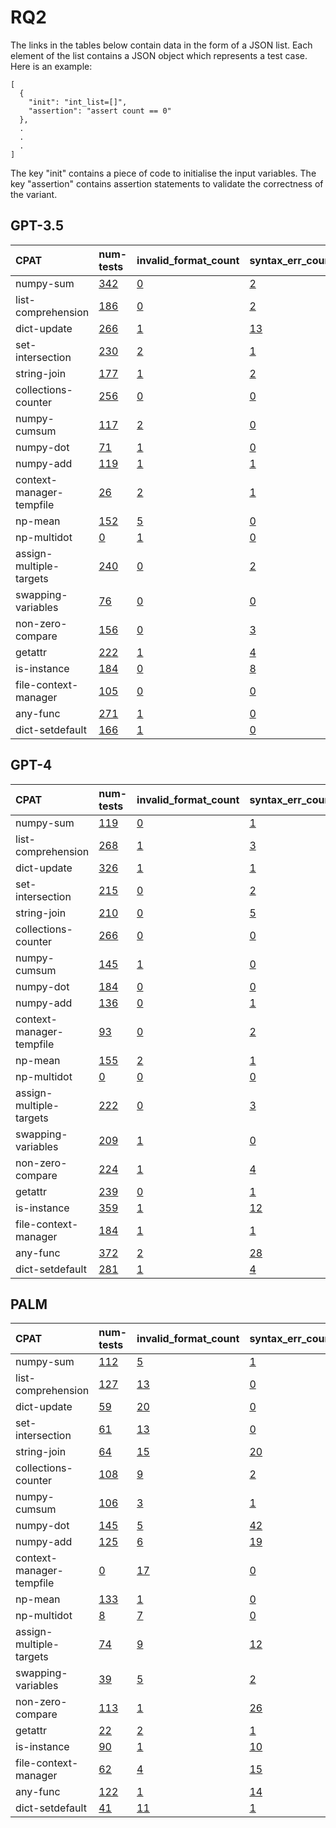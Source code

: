 # RQ2

The links in the tables below contain data in the form of a JSON list. 
Each element of the list contains a JSON object which represents a test case.
Here is an example:

```
[
  {
    "init": "int_list=[]",
    "assertion": "assert count == 0"
  },
  .
  .
  .
]  
```

The key "init" contains a piece of code to initialise the input
variables. The key "assertion" contains assertion statements to 
validate the correctness of the variant.

## GPT-3.5

| CPAT                     | num-tests                                                                                                                | invalid_format_count                                                                                                             | syntax_err_count                                                                                                               | uninitialised_vars_count                                                                                                             | invalid_test_count                                                                                                         |
|:-------------------------|:-------------------------------------------------------------------------------------------------------------------------|:---------------------------------------------------------------------------------------------------------------------------------|:-------------------------------------------------------------------------------------------------------------------------------|:-------------------------------------------------------------------------------------------------------------------------------------|:---------------------------------------------------------------------------------------------------------------------------|
| numpy-sum                | [342](https://github.com/PyCraftTool/PyCraft/blob/main/data/paper/RQ2/gpt-3.5-turbo/numpy-sum/good-tests.json)           | [0](https://github.com/PyCraftTool/PyCraft/blob/main/data/paper/RQ2/gpt-3.5-turbo/numpy-sum/invalid-format-tests.json)           | [2](https://github.com/PyCraftTool/PyCraft/blob/main/data/paper/RQ2/gpt-3.5-turbo/numpy-sum/syntax-error-tests.json)           | [0](https://github.com/PyCraftTool/PyCraft/blob/main/data/paper/RQ2/gpt-3.5-turbo/numpy-sum/uninitialised-vars-tests.json)           | [54](https://github.com/PyCraftTool/PyCraft/blob/main/data/paper/RQ2/gpt-3.5-turbo/numpy-sum/invalid-tests.json)           |
| list-comprehension       | [186](https://github.com/PyCraftTool/PyCraft/blob/main/data/paper/RQ2/gpt-3.5-turbo/list-comprehension/good-tests.json)  | [0](https://github.com/PyCraftTool/PyCraft/blob/main/data/paper/RQ2/gpt-3.5-turbo/list-comprehension/invalid-format-tests.json)  | [2](https://github.com/PyCraftTool/PyCraft/blob/main/data/paper/RQ2/gpt-3.5-turbo/list-comprehension/syntax-error-tests.json)  | [10](https://github.com/PyCraftTool/PyCraft/blob/main/data/paper/RQ2/gpt-3.5-turbo/list-comprehension/uninitialised-vars-tests.json) | [41](https://github.com/PyCraftTool/PyCraft/blob/main/data/paper/RQ2/gpt-3.5-turbo/list-comprehension/invalid-tests.json)  |
| dict-update              | [266](https://github.com/PyCraftTool/PyCraft/blob/main/data/paper/RQ2/gpt-3.5-turbo/dict-update/good-tests.json)         | [1](https://github.com/PyCraftTool/PyCraft/blob/main/data/paper/RQ2/gpt-3.5-turbo/dict-update/invalid-format-tests.json)         | [13](https://github.com/PyCraftTool/PyCraft/blob/main/data/paper/RQ2/gpt-3.5-turbo/dict-update/syntax-error-tests.json)        | [1](https://github.com/PyCraftTool/PyCraft/blob/main/data/paper/RQ2/gpt-3.5-turbo/dict-update/uninitialised-vars-tests.json)         | [160](https://github.com/PyCraftTool/PyCraft/blob/main/data/paper/RQ2/gpt-3.5-turbo/dict-update/invalid-tests.json)        |
| set-intersection         | [230](https://github.com/PyCraftTool/PyCraft/blob/main/data/paper/RQ2/gpt-3.5-turbo/set-intersection/good-tests.json)    | [2](https://github.com/PyCraftTool/PyCraft/blob/main/data/paper/RQ2/gpt-3.5-turbo/set-intersection/invalid-format-tests.json)    | [1](https://github.com/PyCraftTool/PyCraft/blob/main/data/paper/RQ2/gpt-3.5-turbo/set-intersection/syntax-error-tests.json)    | [1](https://github.com/PyCraftTool/PyCraft/blob/main/data/paper/RQ2/gpt-3.5-turbo/set-intersection/uninitialised-vars-tests.json)    | [25](https://github.com/PyCraftTool/PyCraft/blob/main/data/paper/RQ2/gpt-3.5-turbo/set-intersection/invalid-tests.json)    |
| string-join              | [177](https://github.com/PyCraftTool/PyCraft/blob/main/data/paper/RQ2/gpt-3.5-turbo/string-join/good-tests.json)         | [1](https://github.com/PyCraftTool/PyCraft/blob/main/data/paper/RQ2/gpt-3.5-turbo/string-join/invalid-format-tests.json)         | [2](https://github.com/PyCraftTool/PyCraft/blob/main/data/paper/RQ2/gpt-3.5-turbo/string-join/syntax-error-tests.json)         | [0](https://github.com/PyCraftTool/PyCraft/blob/main/data/paper/RQ2/gpt-3.5-turbo/string-join/uninitialised-vars-tests.json)         | [119](https://github.com/PyCraftTool/PyCraft/blob/main/data/paper/RQ2/gpt-3.5-turbo/string-join/invalid-tests.json)        |
| collections-counter      | [256](https://github.com/PyCraftTool/PyCraft/blob/main/data/paper/RQ2/gpt-3.5-turbo/collections-counter/good-tests.json) | [0](https://github.com/PyCraftTool/PyCraft/blob/main/data/paper/RQ2/gpt-3.5-turbo/collections-counter/invalid-format-tests.json) | [0](https://github.com/PyCraftTool/PyCraft/blob/main/data/paper/RQ2/gpt-3.5-turbo/collections-counter/syntax-error-tests.json) | [0](https://github.com/PyCraftTool/PyCraft/blob/main/data/paper/RQ2/gpt-3.5-turbo/collections-counter/uninitialised-vars-tests.json) | [12](https://github.com/PyCraftTool/PyCraft/blob/main/data/paper/RQ2/gpt-3.5-turbo/collections-counter/invalid-tests.json) |
| numpy-cumsum             | [117](https://github.com/PyCraftTool/PyCraft/blob/main/data/paper/RQ2/gpt-3.5-turbo/numpy-cumsum/good-tests.json)        | [2](https://github.com/PyCraftTool/PyCraft/blob/main/data/paper/RQ2/gpt-3.5-turbo/numpy-cumsum/invalid-format-tests.json)        | [0](https://github.com/PyCraftTool/PyCraft/blob/main/data/paper/RQ2/gpt-3.5-turbo/numpy-cumsum/syntax-error-tests.json)        | [0](https://github.com/PyCraftTool/PyCraft/blob/main/data/paper/RQ2/gpt-3.5-turbo/numpy-cumsum/uninitialised-vars-tests.json)        | [104](https://github.com/PyCraftTool/PyCraft/blob/main/data/paper/RQ2/gpt-3.5-turbo/numpy-cumsum/invalid-tests.json)       |
| numpy-dot                | [71](https://github.com/PyCraftTool/PyCraft/blob/main/data/paper/RQ2/gpt-3.5-turbo/numpy-dot/good-tests.json)            | [1](https://github.com/PyCraftTool/PyCraft/blob/main/data/paper/RQ2/gpt-3.5-turbo/numpy-dot/invalid-format-tests.json)           | [0](https://github.com/PyCraftTool/PyCraft/blob/main/data/paper/RQ2/gpt-3.5-turbo/numpy-dot/syntax-error-tests.json)           | [0](https://github.com/PyCraftTool/PyCraft/blob/main/data/paper/RQ2/gpt-3.5-turbo/numpy-dot/uninitialised-vars-tests.json)           | [88](https://github.com/PyCraftTool/PyCraft/blob/main/data/paper/RQ2/gpt-3.5-turbo/numpy-dot/invalid-tests.json)           |
| numpy-add                | [119](https://github.com/PyCraftTool/PyCraft/blob/main/data/paper/RQ2/gpt-3.5-turbo/numpy-add/good-tests.json)           | [1](https://github.com/PyCraftTool/PyCraft/blob/main/data/paper/RQ2/gpt-3.5-turbo/numpy-add/invalid-format-tests.json)           | [1](https://github.com/PyCraftTool/PyCraft/blob/main/data/paper/RQ2/gpt-3.5-turbo/numpy-add/syntax-error-tests.json)           | [0](https://github.com/PyCraftTool/PyCraft/blob/main/data/paper/RQ2/gpt-3.5-turbo/numpy-add/uninitialised-vars-tests.json)           | [39](https://github.com/PyCraftTool/PyCraft/blob/main/data/paper/RQ2/gpt-3.5-turbo/numpy-add/invalid-tests.json)           |
| context-manager-tempfile | [26](https://github.com/PyCraftTool/PyCraft/blob/main/data/paper/RQ2/gpt-3.5-turbo/context-manager/good-tests.json)      | [2](https://github.com/PyCraftTool/PyCraft/blob/main/data/paper/RQ2/gpt-3.5-turbo/context-manager/invalid-format-tests.json)     | [1](https://github.com/PyCraftTool/PyCraft/blob/main/data/paper/RQ2/gpt-3.5-turbo/context-manager/syntax-error-tests.json)     | [39](https://github.com/PyCraftTool/PyCraft/blob/main/data/paper/RQ2/gpt-3.5-turbo/context-manager/uninitialised-vars-tests.json)    | [102](https://github.com/PyCraftTool/PyCraft/blob/main/data/paper/RQ2/gpt-3.5-turbo/context-manager/invalid-tests.json)    |
| np-mean                  | [152](https://github.com/PyCraftTool/PyCraft/blob/main/data/paper/RQ2/gpt-3.5-turbo/np-mean/good-tests.json)             | [5](https://github.com/PyCraftTool/PyCraft/blob/main/data/paper/RQ2/gpt-3.5-turbo/np-mean/invalid-format-tests.json)             | [0](https://github.com/PyCraftTool/PyCraft/blob/main/data/paper/RQ2/gpt-3.5-turbo/np-mean/syntax-error-tests.json)             | [0](https://github.com/PyCraftTool/PyCraft/blob/main/data/paper/RQ2/gpt-3.5-turbo/np-mean/uninitialised-vars-tests.json)             | [40](https://github.com/PyCraftTool/PyCraft/blob/main/data/paper/RQ2/gpt-3.5-turbo/np-mean/invalid-tests.json)             |
| np-multidot              | [0](https://github.com/PyCraftTool/PyCraft/blob/main/data/paper/RQ2/gpt-3.5-turbo/np-multidot/good-tests.json)           | [1](https://github.com/PyCraftTool/PyCraft/blob/main/data/paper/RQ2/gpt-3.5-turbo/np-multidot/invalid-format-tests.json)         | [0](https://github.com/PyCraftTool/PyCraft/blob/main/data/paper/RQ2/gpt-3.5-turbo/np-multidot/syntax-error-tests.json)         | [0](https://github.com/PyCraftTool/PyCraft/blob/main/data/paper/RQ2/gpt-3.5-turbo/np-multidot/uninitialised-vars-tests.json)         | [146](https://github.com/PyCraftTool/PyCraft/blob/main/data/paper/RQ2/gpt-3.5-turbo/np-multidot/invalid-tests.json)        |
| assign-multiple-targets  | [240](https://github.com/PyCraftTool/PyCraft/blob/main/data/paper/RQ2/gpt-3.5-turbo/assign-multiple/good-tests.json)     | [0](https://github.com/PyCraftTool/PyCraft/blob/main/data/paper/RQ2/gpt-3.5-turbo/assign-multiple/invalid-format-tests.json)     | [2](https://github.com/PyCraftTool/PyCraft/blob/main/data/paper/RQ2/gpt-3.5-turbo/assign-multiple/syntax-error-tests.json)     | [5](https://github.com/PyCraftTool/PyCraft/blob/main/data/paper/RQ2/gpt-3.5-turbo/assign-multiple/uninitialised-vars-tests.json)     | [26](https://github.com/PyCraftTool/PyCraft/blob/main/data/paper/RQ2/gpt-3.5-turbo/assign-multiple/invalid-tests.json)     |
| swapping-variables       | [76](https://github.com/PyCraftTool/PyCraft/blob/main/data/paper/RQ2/gpt-3.5-turbo/swapping-variables/good-tests.json)   | [0](https://github.com/PyCraftTool/PyCraft/blob/main/data/paper/RQ2/gpt-3.5-turbo/swapping-variables/invalid-format-tests.json)  | [0](https://github.com/PyCraftTool/PyCraft/blob/main/data/paper/RQ2/gpt-3.5-turbo/swapping-variables/syntax-error-tests.json)  | [0](https://github.com/PyCraftTool/PyCraft/blob/main/data/paper/RQ2/gpt-3.5-turbo/swapping-variables/uninitialised-vars-tests.json)  | [158](https://github.com/PyCraftTool/PyCraft/blob/main/data/paper/RQ2/gpt-3.5-turbo/swapping-variables/invalid-tests.json) |
| non-zero-compare         | [156](https://github.com/PyCraftTool/PyCraft/blob/main/data/paper/RQ2/gpt-3.5-turbo/non-zero/good-tests.json)            | [0](https://github.com/PyCraftTool/PyCraft/blob/main/data/paper/RQ2/gpt-3.5-turbo/non-zero/invalid-format-tests.json)            | [3](https://github.com/PyCraftTool/PyCraft/blob/main/data/paper/RQ2/gpt-3.5-turbo/non-zero/syntax-error-tests.json)            | [1](https://github.com/PyCraftTool/PyCraft/blob/main/data/paper/RQ2/gpt-3.5-turbo/non-zero/uninitialised-vars-tests.json)            | [71](https://github.com/PyCraftTool/PyCraft/blob/main/data/paper/RQ2/gpt-3.5-turbo/non-zero/invalid-tests.json)            |
| getattr                  | [222](https://github.com/PyCraftTool/PyCraft/blob/main/data/paper/RQ2/gpt-3.5-turbo/getattr/good-tests.json)             | [1](https://github.com/PyCraftTool/PyCraft/blob/main/data/paper/RQ2/gpt-3.5-turbo/getattr/invalid-format-tests.json)             | [4](https://github.com/PyCraftTool/PyCraft/blob/main/data/paper/RQ2/gpt-3.5-turbo/getattr/syntax-error-tests.json)             | [4](https://github.com/PyCraftTool/PyCraft/blob/main/data/paper/RQ2/gpt-3.5-turbo/getattr/uninitialised-vars-tests.json)             | [71](https://github.com/PyCraftTool/PyCraft/blob/main/data/paper/RQ2/gpt-3.5-turbo/getattr/invalid-tests.json)             |
| is-instance              | [184](https://github.com/PyCraftTool/PyCraft/blob/main/data/paper/RQ2/gpt-3.5-turbo/is-instance/good-tests.json)         | [0](https://github.com/PyCraftTool/PyCraft/blob/main/data/paper/RQ2/gpt-3.5-turbo/is-instance/invalid-format-tests.json)         | [8](https://github.com/PyCraftTool/PyCraft/blob/main/data/paper/RQ2/gpt-3.5-turbo/is-instance/syntax-error-tests.json)         | [1](https://github.com/PyCraftTool/PyCraft/blob/main/data/paper/RQ2/gpt-3.5-turbo/is-instance/uninitialised-vars-tests.json)         | [222](https://github.com/PyCraftTool/PyCraft/blob/main/data/paper/RQ2/gpt-3.5-turbo/is-instance/invalid-tests.json)        |
| file-context-manager     | [105](https://github.com/PyCraftTool/PyCraft/blob/main/data/paper/RQ2/gpt-3.5-turbo/file-context/good-tests.json)        | [0](https://github.com/PyCraftTool/PyCraft/blob/main/data/paper/RQ2/gpt-3.5-turbo/file-context/invalid-format-tests.json)        | [0](https://github.com/PyCraftTool/PyCraft/blob/main/data/paper/RQ2/gpt-3.5-turbo/file-context/syntax-error-tests.json)        | [0](https://github.com/PyCraftTool/PyCraft/blob/main/data/paper/RQ2/gpt-3.5-turbo/file-context/uninitialised-vars-tests.json)        | [159](https://github.com/PyCraftTool/PyCraft/blob/main/data/paper/RQ2/gpt-3.5-turbo/file-context/invalid-tests.json)       |
| any-func                 | [271](https://github.com/PyCraftTool/PyCraft/blob/main/data/paper/RQ2/gpt-3.5-turbo/any-func/good-tests.json)            | [1](https://github.com/PyCraftTool/PyCraft/blob/main/data/paper/RQ2/gpt-3.5-turbo/any-func/invalid-format-tests.json)            | [0](https://github.com/PyCraftTool/PyCraft/blob/main/data/paper/RQ2/gpt-3.5-turbo/any-func/syntax-error-tests.json)            | [48](https://github.com/PyCraftTool/PyCraft/blob/main/data/paper/RQ2/gpt-3.5-turbo/any-func/uninitialised-vars-tests.json)           | [183](https://github.com/PyCraftTool/PyCraft/blob/main/data/paper/RQ2/gpt-3.5-turbo/any-func/invalid-tests.json)           |
| dict-setdefault          | [166](https://github.com/PyCraftTool/PyCraft/blob/main/data/paper/RQ2/gpt-3.5-turbo/dict-setdefault/good-tests.json)     | [1](https://github.com/PyCraftTool/PyCraft/blob/main/data/paper/RQ2/gpt-3.5-turbo/dict-setdefault/invalid-format-tests.json)     | [0](https://github.com/PyCraftTool/PyCraft/blob/main/data/paper/RQ2/gpt-3.5-turbo/dict-setdefault/syntax-error-tests.json)     | [10](https://github.com/PyCraftTool/PyCraft/blob/main/data/paper/RQ2/gpt-3.5-turbo/dict-setdefault/uninitialised-vars-tests.json)    | [56](https://github.com/PyCraftTool/PyCraft/blob/main/data/paper/RQ2/gpt-3.5-turbo/dict-setdefault/invalid-tests.json)     |

## GPT-4

| CPAT                     | num-tests                                                                                                        | invalid_format_count                                                                                                     | syntax_err_count                                                                                                       | uninitialised_vars_count                                                                                                     | invalid_test_count                                                                                                 |
|:-------------------------|:-----------------------------------------------------------------------------------------------------------------|:-------------------------------------------------------------------------------------------------------------------------|:-----------------------------------------------------------------------------------------------------------------------|:-----------------------------------------------------------------------------------------------------------------------------|:-------------------------------------------------------------------------------------------------------------------|
| numpy-sum                | [119](https://github.com/PyCraftTool/PyCraft/blob/main/data/paper/RQ2/gpt-4/numpy-sum/good-tests.json)           | [0](https://github.com/PyCraftTool/PyCraft/blob/main/data/paper/RQ2/gpt-4/numpy-sum/invalid-format-tests.json)           | [1](https://github.com/PyCraftTool/PyCraft/blob/main/data/paper/RQ2/gpt-4/numpy-sum/syntax-error-tests.json)           | [0](https://github.com/PyCraftTool/PyCraft/blob/main/data/paper/RQ2/gpt-4/numpy-sum/uninitialised-vars-tests.json)           | [18](https://github.com/PyCraftTool/PyCraft/blob/main/data/paper/RQ2/gpt-4/numpy-sum/invalid-tests.json)           |
| list-comprehension       | [268](https://github.com/PyCraftTool/PyCraft/blob/main/data/paper/RQ2/gpt-4/list-comprehension/good-tests.json)  | [1](https://github.com/PyCraftTool/PyCraft/blob/main/data/paper/RQ2/gpt-4/list-comprehension/invalid-format-tests.json)  | [3](https://github.com/PyCraftTool/PyCraft/blob/main/data/paper/RQ2/gpt-4/list-comprehension/syntax-error-tests.json)  | [0](https://github.com/PyCraftTool/PyCraft/blob/main/data/paper/RQ2/gpt-4/list-comprehension/uninitialised-vars-tests.json)  | [21](https://github.com/PyCraftTool/PyCraft/blob/main/data/paper/RQ2/gpt-4/list-comprehension/invalid-tests.json)  |
| dict-update              | [326](https://github.com/PyCraftTool/PyCraft/blob/main/data/paper/RQ2/gpt-4/dict-update/good-tests.json)         | [1](https://github.com/PyCraftTool/PyCraft/blob/main/data/paper/RQ2/gpt-4/dict-update/invalid-format-tests.json)         | [1](https://github.com/PyCraftTool/PyCraft/blob/main/data/paper/RQ2/gpt-4/dict-update/syntax-error-tests.json)         | [2](https://github.com/PyCraftTool/PyCraft/blob/main/data/paper/RQ2/gpt-4/dict-update/uninitialised-vars-tests.json)         | [3](https://github.com/PyCraftTool/PyCraft/blob/main/data/paper/RQ2/gpt-4/dict-update/invalid-tests.json)          |
| set-intersection         | [215](https://github.com/PyCraftTool/PyCraft/blob/main/data/paper/RQ2/gpt-4/set-intersection/good-tests.json)    | [0](https://github.com/PyCraftTool/PyCraft/blob/main/data/paper/RQ2/gpt-4/set-intersection/invalid-format-tests.json)    | [2](https://github.com/PyCraftTool/PyCraft/blob/main/data/paper/RQ2/gpt-4/set-intersection/syntax-error-tests.json)    | [0](https://github.com/PyCraftTool/PyCraft/blob/main/data/paper/RQ2/gpt-4/set-intersection/uninitialised-vars-tests.json)    | [21](https://github.com/PyCraftTool/PyCraft/blob/main/data/paper/RQ2/gpt-4/set-intersection/invalid-tests.json)    |
| string-join              | [210](https://github.com/PyCraftTool/PyCraft/blob/main/data/paper/RQ2/gpt-4/string-join/good-tests.json)         | [0](https://github.com/PyCraftTool/PyCraft/blob/main/data/paper/RQ2/gpt-4/string-join/invalid-format-tests.json)         | [5](https://github.com/PyCraftTool/PyCraft/blob/main/data/paper/RQ2/gpt-4/string-join/syntax-error-tests.json)         | [0](https://github.com/PyCraftTool/PyCraft/blob/main/data/paper/RQ2/gpt-4/string-join/uninitialised-vars-tests.json)         | [67](https://github.com/PyCraftTool/PyCraft/blob/main/data/paper/RQ2/gpt-4/string-join/invalid-tests.json)         |
| collections-counter      | [266](https://github.com/PyCraftTool/PyCraft/blob/main/data/paper/RQ2/gpt-4/collections-counter/good-tests.json) | [0](https://github.com/PyCraftTool/PyCraft/blob/main/data/paper/RQ2/gpt-4/collections-counter/invalid-format-tests.json) | [0](https://github.com/PyCraftTool/PyCraft/blob/main/data/paper/RQ2/gpt-4/collections-counter/syntax-error-tests.json) | [0](https://github.com/PyCraftTool/PyCraft/blob/main/data/paper/RQ2/gpt-4/collections-counter/uninitialised-vars-tests.json) | [27](https://github.com/PyCraftTool/PyCraft/blob/main/data/paper/RQ2/gpt-4/collections-counter/invalid-tests.json) |
| numpy-cumsum             | [145](https://github.com/PyCraftTool/PyCraft/blob/main/data/paper/RQ2/gpt-4/numpy-cumsum/good-tests.json)        | [1](https://github.com/PyCraftTool/PyCraft/blob/main/data/paper/RQ2/gpt-4/numpy-cumsum/invalid-format-tests.json)        | [0](https://github.com/PyCraftTool/PyCraft/blob/main/data/paper/RQ2/gpt-4/numpy-cumsum/syntax-error-tests.json)        | [0](https://github.com/PyCraftTool/PyCraft/blob/main/data/paper/RQ2/gpt-4/numpy-cumsum/uninitialised-vars-tests.json)        | [21](https://github.com/PyCraftTool/PyCraft/blob/main/data/paper/RQ2/gpt-4/numpy-cumsum/invalid-tests.json)        |
| numpy-dot                | [184](https://github.com/PyCraftTool/PyCraft/blob/main/data/paper/RQ2/gpt-4/numpy-dot/good-tests.json)           | [0](https://github.com/PyCraftTool/PyCraft/blob/main/data/paper/RQ2/gpt-4/numpy-dot/invalid-format-tests.json)           | [0](https://github.com/PyCraftTool/PyCraft/blob/main/data/paper/RQ2/gpt-4/numpy-dot/syntax-error-tests.json)           | [0](https://github.com/PyCraftTool/PyCraft/blob/main/data/paper/RQ2/gpt-4/numpy-dot/uninitialised-vars-tests.json)           | [86](https://github.com/PyCraftTool/PyCraft/blob/main/data/paper/RQ2/gpt-4/numpy-dot/invalid-tests.json)           |
| numpy-add                | [136](https://github.com/PyCraftTool/PyCraft/blob/main/data/paper/RQ2/gpt-4/numpy-add/good-tests.json)           | [0](https://github.com/PyCraftTool/PyCraft/blob/main/data/paper/RQ2/gpt-4/numpy-add/invalid-format-tests.json)           | [1](https://github.com/PyCraftTool/PyCraft/blob/main/data/paper/RQ2/gpt-4/numpy-add/syntax-error-tests.json)           | [0](https://github.com/PyCraftTool/PyCraft/blob/main/data/paper/RQ2/gpt-4/numpy-add/uninitialised-vars-tests.json)           | [44](https://github.com/PyCraftTool/PyCraft/blob/main/data/paper/RQ2/gpt-4/numpy-add/invalid-tests.json)           |
| context-manager-tempfile | [93](https://github.com/PyCraftTool/PyCraft/blob/main/data/paper/RQ2/gpt-4/context-manager/good-tests.json)      | [0](https://github.com/PyCraftTool/PyCraft/blob/main/data/paper/RQ2/gpt-4/context-manager/invalid-format-tests.json)     | [2](https://github.com/PyCraftTool/PyCraft/blob/main/data/paper/RQ2/gpt-4/context-manager/syntax-error-tests.json)     | [0](https://github.com/PyCraftTool/PyCraft/blob/main/data/paper/RQ2/gpt-4/context-manager/uninitialised-vars-tests.json)     | [275](https://github.com/PyCraftTool/PyCraft/blob/main/data/paper/RQ2/gpt-4/context-manager/invalid-tests.json)    |
| np-mean                  | [155](https://github.com/PyCraftTool/PyCraft/blob/main/data/paper/RQ2/gpt-4/np-mean/good-tests.json)             | [2](https://github.com/PyCraftTool/PyCraft/blob/main/data/paper/RQ2/gpt-4/np-mean/invalid-format-tests.json)             | [1](https://github.com/PyCraftTool/PyCraft/blob/main/data/paper/RQ2/gpt-4/np-mean/syntax-error-tests.json)             | [0](https://github.com/PyCraftTool/PyCraft/blob/main/data/paper/RQ2/gpt-4/np-mean/uninitialised-vars-tests.json)             | [9](https://github.com/PyCraftTool/PyCraft/blob/main/data/paper/RQ2/gpt-4/np-mean/invalid-tests.json)              |
| np-multidot              | [0](https://github.com/PyCraftTool/PyCraft/blob/main/data/paper/RQ2/gpt-4/np-multidot/good-tests.json)           | [0](https://github.com/PyCraftTool/PyCraft/blob/main/data/paper/RQ2/gpt-4/np-multidot/invalid-format-tests.json)         | [0](https://github.com/PyCraftTool/PyCraft/blob/main/data/paper/RQ2/gpt-4/np-multidot/syntax-error-tests.json)         | [0](https://github.com/PyCraftTool/PyCraft/blob/main/data/paper/RQ2/gpt-4/np-multidot/uninitialised-vars-tests.json)         | [172](https://github.com/PyCraftTool/PyCraft/blob/main/data/paper/RQ2/gpt-4/np-multidot/invalid-tests.json)        |
| assign-multiple-targets  | [222](https://github.com/PyCraftTool/PyCraft/blob/main/data/paper/RQ2/gpt-4/assign-multiple/good-tests.json)     | [0](https://github.com/PyCraftTool/PyCraft/blob/main/data/paper/RQ2/gpt-4/assign-multiple/invalid-format-tests.json)     | [3](https://github.com/PyCraftTool/PyCraft/blob/main/data/paper/RQ2/gpt-4/assign-multiple/syntax-error-tests.json)     | [11](https://github.com/PyCraftTool/PyCraft/blob/main/data/paper/RQ2/gpt-4/assign-multiple/uninitialised-vars-tests.json)    | [3](https://github.com/PyCraftTool/PyCraft/blob/main/data/paper/RQ2/gpt-4/assign-multiple/invalid-tests.json)      |
| swapping-variables       | [209](https://github.com/PyCraftTool/PyCraft/blob/main/data/paper/RQ2/gpt-4/swapping-variables/good-tests.json)  | [1](https://github.com/PyCraftTool/PyCraft/blob/main/data/paper/RQ2/gpt-4/swapping-variables/invalid-format-tests.json)  | [0](https://github.com/PyCraftTool/PyCraft/blob/main/data/paper/RQ2/gpt-4/swapping-variables/syntax-error-tests.json)  | [0](https://github.com/PyCraftTool/PyCraft/blob/main/data/paper/RQ2/gpt-4/swapping-variables/uninitialised-vars-tests.json)  | [5](https://github.com/PyCraftTool/PyCraft/blob/main/data/paper/RQ2/gpt-4/swapping-variables/invalid-tests.json)   |
| non-zero-compare         | [224](https://github.com/PyCraftTool/PyCraft/blob/main/data/paper/RQ2/gpt-4/non-zero/good-tests.json)            | [1](https://github.com/PyCraftTool/PyCraft/blob/main/data/paper/RQ2/gpt-4/non-zero/invalid-format-tests.json)            | [4](https://github.com/PyCraftTool/PyCraft/blob/main/data/paper/RQ2/gpt-4/non-zero/syntax-error-tests.json)            | [6](https://github.com/PyCraftTool/PyCraft/blob/main/data/paper/RQ2/gpt-4/non-zero/uninitialised-vars-tests.json)            | [41](https://github.com/PyCraftTool/PyCraft/blob/main/data/paper/RQ2/gpt-4/non-zero/invalid-tests.json)            |
| getattr                  | [239](https://github.com/PyCraftTool/PyCraft/blob/main/data/paper/RQ2/gpt-4/getattr/good-tests.json)             | [0](https://github.com/PyCraftTool/PyCraft/blob/main/data/paper/RQ2/gpt-4/getattr/invalid-format-tests.json)             | [1](https://github.com/PyCraftTool/PyCraft/blob/main/data/paper/RQ2/gpt-4/getattr/syntax-error-tests.json)             | [0](https://github.com/PyCraftTool/PyCraft/blob/main/data/paper/RQ2/gpt-4/getattr/uninitialised-vars-tests.json)             | [8](https://github.com/PyCraftTool/PyCraft/blob/main/data/paper/RQ2/gpt-4/getattr/invalid-tests.json)              |
| is-instance              | [359](https://github.com/PyCraftTool/PyCraft/blob/main/data/paper/RQ2/gpt-4/is-instance/good-tests.json)         | [1](https://github.com/PyCraftTool/PyCraft/blob/main/data/paper/RQ2/gpt-4/is-instance/invalid-format-tests.json)         | [12](https://github.com/PyCraftTool/PyCraft/blob/main/data/paper/RQ2/gpt-4/is-instance/syntax-error-tests.json)        | [3](https://github.com/PyCraftTool/PyCraft/blob/main/data/paper/RQ2/gpt-4/is-instance/uninitialised-vars-tests.json)         | [4](https://github.com/PyCraftTool/PyCraft/blob/main/data/paper/RQ2/gpt-4/is-instance/invalid-tests.json)          |
| file-context-manager     | [184](https://github.com/PyCraftTool/PyCraft/blob/main/data/paper/RQ2/gpt-4/file-context/good-tests.json)        | [1](https://github.com/PyCraftTool/PyCraft/blob/main/data/paper/RQ2/gpt-4/file-context/invalid-format-tests.json)        | [1](https://github.com/PyCraftTool/PyCraft/blob/main/data/paper/RQ2/gpt-4/file-context/syntax-error-tests.json)        | [1](https://github.com/PyCraftTool/PyCraft/blob/main/data/paper/RQ2/gpt-4/file-context/uninitialised-vars-tests.json)        | [4](https://github.com/PyCraftTool/PyCraft/blob/main/data/paper/RQ2/gpt-4/file-context/invalid-tests.json)         |
| any-func                 | [372](https://github.com/PyCraftTool/PyCraft/blob/main/data/paper/RQ2/gpt-4/any-func/good-tests.json)            | [2](https://github.com/PyCraftTool/PyCraft/blob/main/data/paper/RQ2/gpt-4/any-func/invalid-format-tests.json)            | [28](https://github.com/PyCraftTool/PyCraft/blob/main/data/paper/RQ2/gpt-4/any-func/syntax-error-tests.json)           | [2](https://github.com/PyCraftTool/PyCraft/blob/main/data/paper/RQ2/gpt-4/any-func/uninitialised-vars-tests.json)            | [8](https://github.com/PyCraftTool/PyCraft/blob/main/data/paper/RQ2/gpt-4/any-func/invalid-tests.json)             |
| dict-setdefault          | [281](https://github.com/PyCraftTool/PyCraft/blob/main/data/paper/RQ2/gpt-4/dict-setdefault/good-tests.json)     | [1](https://github.com/PyCraftTool/PyCraft/blob/main/data/paper/RQ2/gpt-4/dict-setdefault/invalid-format-tests.json)     | [4](https://github.com/PyCraftTool/PyCraft/blob/main/data/paper/RQ2/gpt-4/dict-setdefault/syntax-error-tests.json)     | [3](https://github.com/PyCraftTool/PyCraft/blob/main/data/paper/RQ2/gpt-4/dict-setdefault/uninitialised-vars-tests.json)     | [39](https://github.com/PyCraftTool/PyCraft/blob/main/data/paper/RQ2/gpt-4/dict-setdefault/invalid-tests.json)     |


## PALM

| CPAT                     | num-tests                                                                                                       | invalid_format_count                                                                                                    | syntax_err_count                                                                                                      | uninitialised_vars_count                                                                                                    | invalid_test_count                                                                                                |
|:-------------------------|:----------------------------------------------------------------------------------------------------------------|:------------------------------------------------------------------------------------------------------------------------|:----------------------------------------------------------------------------------------------------------------------|:----------------------------------------------------------------------------------------------------------------------------|:------------------------------------------------------------------------------------------------------------------|
| numpy-sum                | [112](https://github.com/PyCraftTool/PyCraft/blob/main/data/paper/RQ2/palm/numpy-sum/good-tests.json)           | [5](https://github.com/PyCraftTool/PyCraft/blob/main/data/paper/RQ2/palm/numpy-sum/invalid-format-tests.json)           | [1](https://github.com/PyCraftTool/PyCraft/blob/main/data/paper/RQ2/palm/numpy-sum/syntax-error-tests.json)           | [0](https://github.com/PyCraftTool/PyCraft/blob/main/data/paper/RQ2/palm/numpy-sum/uninitialised-vars-tests.json)           | [118](https://github.com/PyCraftTool/PyCraft/blob/main/data/paper/RQ2/palm/numpy-sum/invalid-tests.json)          |
| list-comprehension       | [127](https://github.com/PyCraftTool/PyCraft/blob/main/data/paper/RQ2/palm/list-comprehension/good-tests.json)  | [13](https://github.com/PyCraftTool/PyCraft/blob/main/data/paper/RQ2/palm/list-comprehension/invalid-format-tests.json) | [0](https://github.com/PyCraftTool/PyCraft/blob/main/data/paper/RQ2/palm/list-comprehension/syntax-error-tests.json)  | [1](https://github.com/PyCraftTool/PyCraft/blob/main/data/paper/RQ2/palm/list-comprehension/uninitialised-vars-tests.json)  | [73](https://github.com/PyCraftTool/PyCraft/blob/main/data/paper/RQ2/palm/list-comprehension/invalid-tests.json)  |
| dict-update              | [59](https://github.com/PyCraftTool/PyCraft/blob/main/data/paper/RQ2/palm/dict-update/good-tests.json)          | [20](https://github.com/PyCraftTool/PyCraft/blob/main/data/paper/RQ2/palm/dict-update/invalid-format-tests.json)        | [0](https://github.com/PyCraftTool/PyCraft/blob/main/data/paper/RQ2/palm/dict-update/syntax-error-tests.json)         | [2](https://github.com/PyCraftTool/PyCraft/blob/main/data/paper/RQ2/palm/dict-update/uninitialised-vars-tests.json)         | [46](https://github.com/PyCraftTool/PyCraft/blob/main/data/paper/RQ2/palm/dict-update/invalid-tests.json)         |
| set-intersection         | [61](https://github.com/PyCraftTool/PyCraft/blob/main/data/paper/RQ2/palm/set-intersection/good-tests.json)     | [13](https://github.com/PyCraftTool/PyCraft/blob/main/data/paper/RQ2/palm/set-intersection/invalid-format-tests.json)   | [0](https://github.com/PyCraftTool/PyCraft/blob/main/data/paper/RQ2/palm/set-intersection/syntax-error-tests.json)    | [0](https://github.com/PyCraftTool/PyCraft/blob/main/data/paper/RQ2/palm/set-intersection/uninitialised-vars-tests.json)    | [11](https://github.com/PyCraftTool/PyCraft/blob/main/data/paper/RQ2/palm/set-intersection/invalid-tests.json)    |
| string-join              | [64](https://github.com/PyCraftTool/PyCraft/blob/main/data/paper/RQ2/palm/string-join/good-tests.json)          | [15](https://github.com/PyCraftTool/PyCraft/blob/main/data/paper/RQ2/palm/string-join/invalid-format-tests.json)        | [20](https://github.com/PyCraftTool/PyCraft/blob/main/data/paper/RQ2/palm/string-join/syntax-error-tests.json)        | [0](https://github.com/PyCraftTool/PyCraft/blob/main/data/paper/RQ2/palm/string-join/uninitialised-vars-tests.json)         | [26](https://github.com/PyCraftTool/PyCraft/blob/main/data/paper/RQ2/palm/string-join/invalid-tests.json)         |
| collections-counter      | [108](https://github.com/PyCraftTool/PyCraft/blob/main/data/paper/RQ2/palm/collections-counter/good-tests.json) | [9](https://github.com/PyCraftTool/PyCraft/blob/main/data/paper/RQ2/palm/collections-counter/invalid-format-tests.json) | [2](https://github.com/PyCraftTool/PyCraft/blob/main/data/paper/RQ2/palm/collections-counter/syntax-error-tests.json) | [0](https://github.com/PyCraftTool/PyCraft/blob/main/data/paper/RQ2/palm/collections-counter/uninitialised-vars-tests.json) | [48](https://github.com/PyCraftTool/PyCraft/blob/main/data/paper/RQ2/palm/collections-counter/invalid-tests.json) |
| numpy-cumsum             | [106](https://github.com/PyCraftTool/PyCraft/blob/main/data/paper/RQ2/palm/numpy-cumsum/good-tests.json)        | [3](https://github.com/PyCraftTool/PyCraft/blob/main/data/paper/RQ2/palm/numpy-cumsum/invalid-format-tests.json)        | [1](https://github.com/PyCraftTool/PyCraft/blob/main/data/paper/RQ2/palm/numpy-cumsum/syntax-error-tests.json)        | [0](https://github.com/PyCraftTool/PyCraft/blob/main/data/paper/RQ2/palm/numpy-cumsum/uninitialised-vars-tests.json)        | [127](https://github.com/PyCraftTool/PyCraft/blob/main/data/paper/RQ2/palm/numpy-cumsum/invalid-tests.json)       |
| numpy-dot                | [145](https://github.com/PyCraftTool/PyCraft/blob/main/data/paper/RQ2/palm/numpy-dot/good-tests.json)           | [5](https://github.com/PyCraftTool/PyCraft/blob/main/data/paper/RQ2/palm/numpy-dot/invalid-format-tests.json)           | [42](https://github.com/PyCraftTool/PyCraft/blob/main/data/paper/RQ2/palm/numpy-dot/syntax-error-tests.json)          | [0](https://github.com/PyCraftTool/PyCraft/blob/main/data/paper/RQ2/palm/numpy-dot/uninitialised-vars-tests.json)           | [72](https://github.com/PyCraftTool/PyCraft/blob/main/data/paper/RQ2/palm/numpy-dot/invalid-tests.json)           |
| numpy-add                | [125](https://github.com/PyCraftTool/PyCraft/blob/main/data/paper/RQ2/palm/numpy-add/good-tests.json)           | [6](https://github.com/PyCraftTool/PyCraft/blob/main/data/paper/RQ2/palm/numpy-add/invalid-format-tests.json)           | [19](https://github.com/PyCraftTool/PyCraft/blob/main/data/paper/RQ2/palm/numpy-add/syntax-error-tests.json)          | [0](https://github.com/PyCraftTool/PyCraft/blob/main/data/paper/RQ2/palm/numpy-add/uninitialised-vars-tests.json)           | [59](https://github.com/PyCraftTool/PyCraft/blob/main/data/paper/RQ2/palm/numpy-add/invalid-tests.json)           |
| context-manager-tempfile | [0](https://github.com/PyCraftTool/PyCraft/blob/main/data/paper/RQ2/palm/context-manager/good-tests.json)       | [17](https://github.com/PyCraftTool/PyCraft/blob/main/data/paper/RQ2/palm/context-manager/invalid-format-tests.json)    | [0](https://github.com/PyCraftTool/PyCraft/blob/main/data/paper/RQ2/palm/context-manager/syntax-error-tests.json)     | [0](https://github.com/PyCraftTool/PyCraft/blob/main/data/paper/RQ2/palm/context-manager/uninitialised-vars-tests.json)     | [9](https://github.com/PyCraftTool/PyCraft/blob/main/data/paper/RQ2/palm/context-manager/invalid-tests.json)      |
| np-mean                  | [133](https://github.com/PyCraftTool/PyCraft/blob/main/data/paper/RQ2/palm/np-mean/good-tests.json)             | [1](https://github.com/PyCraftTool/PyCraft/blob/main/data/paper/RQ2/palm/np-mean/invalid-format-tests.json)             | [0](https://github.com/PyCraftTool/PyCraft/blob/main/data/paper/RQ2/palm/np-mean/syntax-error-tests.json)             | [0](https://github.com/PyCraftTool/PyCraft/blob/main/data/paper/RQ2/palm/np-mean/uninitialised-vars-tests.json)             | [122](https://github.com/PyCraftTool/PyCraft/blob/main/data/paper/RQ2/palm/np-mean/invalid-tests.json)            |
| np-multidot              | [8](https://github.com/PyCraftTool/PyCraft/blob/main/data/paper/RQ2/palm/np-multidot/good-tests.json)           | [7](https://github.com/PyCraftTool/PyCraft/blob/main/data/paper/RQ2/palm/np-multidot/invalid-format-tests.json)         | [0](https://github.com/PyCraftTool/PyCraft/blob/main/data/paper/RQ2/palm/np-multidot/syntax-error-tests.json)         | [0](https://github.com/PyCraftTool/PyCraft/blob/main/data/paper/RQ2/palm/np-multidot/uninitialised-vars-tests.json)         | [76](https://github.com/PyCraftTool/PyCraft/blob/main/data/paper/RQ2/palm/np-multidot/invalid-tests.json)         |
| assign-multiple-targets  | [74](https://github.com/PyCraftTool/PyCraft/blob/main/data/paper/RQ2/palm/assign-multiple/good-tests.json)      | [9](https://github.com/PyCraftTool/PyCraft/blob/main/data/paper/RQ2/palm/assign-multiple/invalid-format-tests.json)     | [12](https://github.com/PyCraftTool/PyCraft/blob/main/data/paper/RQ2/palm/assign-multiple/syntax-error-tests.json)    | [9](https://github.com/PyCraftTool/PyCraft/blob/main/data/paper/RQ2/palm/assign-multiple/uninitialised-vars-tests.json)     | [31](https://github.com/PyCraftTool/PyCraft/blob/main/data/paper/RQ2/palm/assign-multiple/invalid-tests.json)     |
| swapping-variables       | [39](https://github.com/PyCraftTool/PyCraft/blob/main/data/paper/RQ2/palm/swapping-variables/good-tests.json)   | [5](https://github.com/PyCraftTool/PyCraft/blob/main/data/paper/RQ2/palm/swapping-variables/invalid-format-tests.json)  | [2](https://github.com/PyCraftTool/PyCraft/blob/main/data/paper/RQ2/palm/swapping-variables/syntax-error-tests.json)  | [0](https://github.com/PyCraftTool/PyCraft/blob/main/data/paper/RQ2/palm/swapping-variables/uninitialised-vars-tests.json)  | [54](https://github.com/PyCraftTool/PyCraft/blob/main/data/paper/RQ2/palm/swapping-variables/invalid-tests.json)  |
| non-zero-compare         | [113](https://github.com/PyCraftTool/PyCraft/blob/main/data/paper/RQ2/palm/non-zero/good-tests.json)            | [1](https://github.com/PyCraftTool/PyCraft/blob/main/data/paper/RQ2/palm/non-zero/invalid-format-tests.json)            | [26](https://github.com/PyCraftTool/PyCraft/blob/main/data/paper/RQ2/palm/non-zero/syntax-error-tests.json)           | [0](https://github.com/PyCraftTool/PyCraft/blob/main/data/paper/RQ2/palm/non-zero/uninitialised-vars-tests.json)            | [74](https://github.com/PyCraftTool/PyCraft/blob/main/data/paper/RQ2/palm/non-zero/invalid-tests.json)            |
| getattr                  | [22](https://github.com/PyCraftTool/PyCraft/blob/main/data/paper/RQ2/palm/getattr/good-tests.json)              | [2](https://github.com/PyCraftTool/PyCraft/blob/main/data/paper/RQ2/palm/getattr/invalid-format-tests.json)             | [1](https://github.com/PyCraftTool/PyCraft/blob/main/data/paper/RQ2/palm/getattr/syntax-error-tests.json)             | [0](https://github.com/PyCraftTool/PyCraft/blob/main/data/paper/RQ2/palm/getattr/uninitialised-vars-tests.json)             | [157](https://github.com/PyCraftTool/PyCraft/blob/main/data/paper/RQ2/palm/getattr/invalid-tests.json)            |
| is-instance              | [90](https://github.com/PyCraftTool/PyCraft/blob/main/data/paper/RQ2/palm/is-instance/good-tests.json)          | [1](https://github.com/PyCraftTool/PyCraft/blob/main/data/paper/RQ2/palm/is-instance/invalid-format-tests.json)         | [10](https://github.com/PyCraftTool/PyCraft/blob/main/data/paper/RQ2/palm/is-instance/syntax-error-tests.json)        | [0](https://github.com/PyCraftTool/PyCraft/blob/main/data/paper/RQ2/palm/is-instance/uninitialised-vars-tests.json)         | [206](https://github.com/PyCraftTool/PyCraft/blob/main/data/paper/RQ2/palm/is-instance/invalid-tests.json)        |
| file-context-manager     | [62](https://github.com/PyCraftTool/PyCraft/blob/main/data/paper/RQ2/palm/file-context/good-tests.json)         | [4](https://github.com/PyCraftTool/PyCraft/blob/main/data/paper/RQ2/palm/file-context/invalid-format-tests.json)        | [15](https://github.com/PyCraftTool/PyCraft/blob/main/data/paper/RQ2/palm/file-context/syntax-error-tests.json)       | [2](https://github.com/PyCraftTool/PyCraft/blob/main/data/paper/RQ2/palm/file-context/uninitialised-vars-tests.json)        | [189](https://github.com/PyCraftTool/PyCraft/blob/main/data/paper/RQ2/palm/file-context/invalid-tests.json)       |
| any-func                 | [122](https://github.com/PyCraftTool/PyCraft/blob/main/data/paper/RQ2/palm/any-func/good-tests.json)            | [1](https://github.com/PyCraftTool/PyCraft/blob/main/data/paper/RQ2/palm/any-func/invalid-format-tests.json)            | [14](https://github.com/PyCraftTool/PyCraft/blob/main/data/paper/RQ2/palm/any-func/syntax-error-tests.json)           | [0](https://github.com/PyCraftTool/PyCraft/blob/main/data/paper/RQ2/palm/any-func/uninitialised-vars-tests.json)            | [142](https://github.com/PyCraftTool/PyCraft/blob/main/data/paper/RQ2/palm/any-func/invalid-tests.json)           |
| dict-setdefault          | [41](https://github.com/PyCraftTool/PyCraft/blob/main/data/paper/RQ2/palm/dict-setdefault/good-tests.json)      | [11](https://github.com/PyCraftTool/PyCraft/blob/main/data/paper/RQ2/palm/dict-setdefault/invalid-format-tests.json)    | [1](https://github.com/PyCraftTool/PyCraft/blob/main/data/paper/RQ2/palm/dict-setdefault/syntax-error-tests.json)     | [0](https://github.com/PyCraftTool/PyCraft/blob/main/data/paper/RQ2/palm/dict-setdefault/uninitialised-vars-tests.json)     | [46](https://github.com/PyCraftTool/PyCraft/blob/main/data/paper/RQ2/palm/dict-setdefault/invalid-tests.json)     |